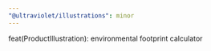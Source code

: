 ```yaml
---
"@ultraviolet/illustrations": minor
---
```


feat(ProductIllustration): environmental footprint calculator
